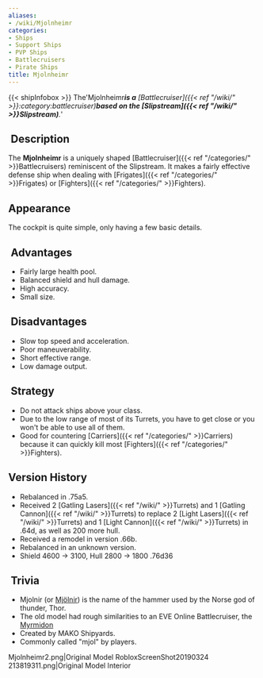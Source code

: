 ```yaml
---
aliases:
- /wiki/Mjolnheimr
categories:
- Ships
- Support Ships
- PVP Ships
- Battlecruisers
- Pirate Ships
title: Mjolnheimr
---
```


{{< shipInfobox >}} The'Mjolnheimr***is a** [Battlecruiser]({{< ref "/wiki/" >}}:category:battlecruiser)**based on the [Slipstream]({{< ref "/wiki/" >}}Slipstream)**.*' 

##  Description

The **Mjolnheimr** is a uniquely shaped [Battlecruiser]({{< ref "/categories/" >}}Battlecruisers) reminiscent of the Slipstream. It makes a fairly effective defense ship when dealing with [Frigates]({{< ref "/categories/" >}}Frigates) or [Fighters]({{< ref "/categories/" >}}Fighters).

## Appearance

The cockpit is quite simple, only having a few basic details.

##  Advantages

- Fairly large health pool.
- Balanced shield and hull damage.
- High accuracy.
- Small size.

##  Disadvantages

- Slow top speed and acceleration.
- Poor maneuverability.
- Short effective range.
- Low damage output.

##  Strategy

- Do not attack ships above your class.
- Due to the low range of most of its Turrets, you have to get close or you won't be able to use all of them.
- Good for countering [Carriers]({{< ref "/categories/" >}}Carriers) because it can quickly kill most [Fighters]({{< ref "/categories/" >}}Fighters).

## Version History 

- Rebalanced in .75a5.
- Received 2 [Gatling Lasers]({{< ref "/wiki/" >}}Turrets) and 1 [Gatling Cannon]({{< ref "/wiki/" >}}Turrets) to replace 2 [Light Lasers]({{< ref "/wiki/" >}}Turrets) and 1 [Light Cannon]({{< ref "/wiki/" >}}Turrets) in .64d, as well as 200 more hull.
- Received a remodel in version .66b.
- Rebalanced in an unknown version.
- Shield 4600 -> 3100, Hull 2800 -> 1800 .76d36

##  Trivia

- Mjolnir (or [Mjölnir](https://en.wikipedia.org/wiki/Mj%C3%B6lnir)) is the name of the hammer used by the Norse god of thunder, Thor.
- The old model had rough similarities to an EVE Online Battlecruiser, the [Myrmidon](https://evepics.files.wordpress.com/2010/02/epmyrmidon.jpg)
- Created by MAKO Shipyards.
- Commonly called "mjol" by players.

Mjolnheimr2.png|Original Model RobloxScreenShot20190324 213819311.png|Original Model Interior